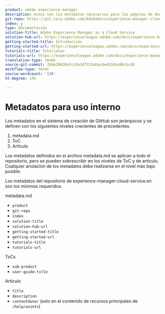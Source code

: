 ```yaml
---
product: adobe experience manager
description: estos son los metadatos necesarios para las páginas de documentación de AEMaaCS
git-repo: https://git.corp.adobe.com/AdobeDocs/experience-manager-cloud-service.es-ES
index: y
type: Documentación
solution-title: Adobe Experience Manager as a Cloud Service
solution-hub-url: https://experienceleague.adobe.com/docs/experience-manager-cloud-service/landing/home.html
getting-started-title: Introducción
getting-started-url: https://experienceleague.adobe.com/docs/experience-manager-cloud-service/overview/home.html
tutorials-title: Tutoriales
tutorials-url: https://experienceleague.adobe.com/docs/experience-manager-learn/cloud-service/overview.html
translation-type: tm+mt
source-git-commit: 28de20620a7cc8a3df231abacde4b3daa98cbcdb
workflow-type: tm+mt
source-wordcount: '120'
ht-degree: 14%

---
```



# Metadatos para uso interno

Los metadatos en el sistema de creación de GitHub son jerárquicos y se definen con los siguientes niveles crecientes de precedentes.

1. metadata.md
1. ToC
1. Artículo

Los metadatos definidos en el archivo metadata.md se aplican a todo el repositorio, pero se pueden sobrescribir en los niveles de ToC y de artículo. Cualquier anulación de los metadatos debe realizarse en el nivel más bajo posible.

Los metadatos del repositorio de experience-manager-cloud-service.en son los mínimos requeridos.

metadata.md

* `product`
* `git-repo`
* `index`
* `solution-title`
* `solution-hub-url`
* `getting-started-title`
* `getting-started-url`
* `tutorials-title`
* `tutorials-url`

ToCs

* `sub-product`
* `user-guide-title`

Artículo

* `title`
* `description`
* `contentOwner` (solo en el contenido de recursos principales de  `/help/assets`)

